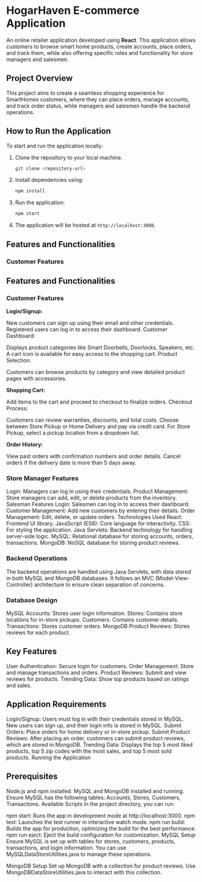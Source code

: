 # HogarHaven E-commerce Application

An online retailer application developed using **React**. This application allows customers to browse smart home products, create accounts, place orders, and track them, while also offering specific roles and functionality for store managers and salesmen.

## Project Overview

This project aims to create a seamless shopping experience for SmartHomes customers, where they can place orders, manage accounts, and track order status, while managers and salesmen handle the backend operations.


## How to Run the Application

To start and run the application locally:

1. Clone the repository to your local machine.

    ```bash
    git clone <repository-url>
    ```

2. Install dependencies using:

    ```bash
    npm install
    ```

3. Run the application:

    ```bash
    npm start
    ```

4. The application will be hosted at `http://localhost:3000`.

## Features and Functionalities

### Customer Features

## Features and Functionalities

### Customer Features
**Login/Signup:**

New customers can sign up using their email and other credentials.
Registered users can log in to access their dashboard.
Customer Dashboard:

Displays product categories like Smart Doorbells, Doorlocks, Speakers, etc.
A cart icon is available for easy access to the shopping cart.
Product Selection:

Customers can browse products by category and view detailed product pages with accessories.

**Shopping Cart:**

Add items to the cart and proceed to checkout to finalize orders.
Checkout Process:

Customers can review warranties, discounts, and total costs.
Choose between Store Pickup or Home Delivery and pay via credit card.
For Store Pickup, select a pickup location from a dropdown list.

**Order History:**

View past orders with confirmation numbers and order details.
Cancel orders if the delivery date is more than 5 days away.

### Store Manager Features

Login: Managers can log in using their credentials.
Product Management: Store managers can add, edit, or delete products from the inventory.
Salesman Features
Login: Salesmen can log in to access their dashboard.
Customer Management: Add new customers by entering their details.
Order Management: Edit, delete, or update orders.
Technologies Used
React: Frontend UI library.
JavaScript (ES6): Core language for interactivity.
CSS: For styling the application.
Java Servlets: Backend technology for handling server-side logic.
MySQL: Relational database for storing accounts, orders, transactions.
MongoDB: NoSQL database for storing product reviews.

### Backend Operations
The backend operations are handled using Java Servlets, with data stored in both MySQL and MongoDB databases. It follows an MVC (Model-View-Controller) architecture to ensure clean separation of concerns.

### Database Design
MySQL
Accounts: Stores user login information.
Stores: Contains store locations for in-store pickups.
Customers: Contains customer details.
Transactions: Stores customer orders.
MongoDB
Product Reviews: Stores reviews for each product.

## Key Features
User Authentication: Secure login for customers.
Order Management: Store and manage transactions and orders.
Product Reviews: Submit and view reviews for products.
Trending Data: Show top products based on ratings and sales.

## Application Requirements
Login/Signup: Users must log in with their credentials stored in MySQL. New users can sign up, and their login info is stored in MySQL.
Submit Orders: Place orders for home delivery or in-store pickup.
Submit Product Reviews: After placing an order, customers can submit product reviews, which are stored in MongoDB.
Trending Data: Displays the top 5 most liked products, top 5 zip codes with the most sales, and top 5 most sold products.
Running the Application

## Prerequisites
Node.js and npm installed.
MySQL and MongoDB installed and running.
Ensure MySQL has the following tables: Accounts, Stores, Customers, Transactions.
Available Scripts
In the project directory, you can run:

npm start: Runs the app in development mode at http://localhost:3000.
npm test: Launches the test runner in interactive watch mode.
npm run build: Builds the app for production, optimizing the build for the best performance.
npm run eject: Eject the build configuration for customization.
MySQL Setup
Ensure MySQL is set up with tables for stores, customers, products, transactions, and login information. You can use MySQLDataStoreUtilities.java to manage these operations.

MongoDB Setup
Set up MongoDB with a collection for product reviews. Use MongoDBDataStoreUtilities.java to interact with this collection.
